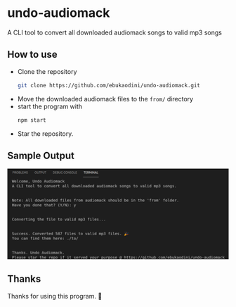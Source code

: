 # undo-audiomack
A CLI tool to convert all downloaded audiomack songs to valid mp3 songs

## How to use

+ Clone the repository
  ```bash
  git clone https://github.com/ebukaodini/undo-audiomack.git
  ```
+ Move the downloaded audiomack files to the `from/` directory
+ start the program with 
  ```bash
  npm start
  ```
+ Star the repository.

## Sample Output
![alt Sample Output](./sample-output.png)

## Thanks
Thanks for using this program. 🙏